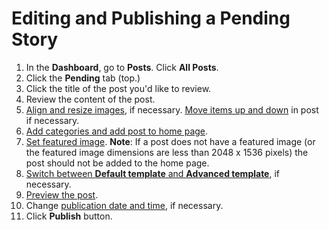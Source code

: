 # Editing and Publishing a Pending Story

1. In the **Dashboard**, go to **Posts**. Click **All Posts**. 
2. Click the **Pending** tab \(top.\)
3. Click the title of the post you'd like to review.
4. Review the content of the post. 
5. [Align and resize images](../working-with-text-and-links/aligning-and-resizing-an-image.md), if necessary. [Move items up and down](../working-with-text-and-links/moving-and-deleting-items-in-a-post.md) in post if necessary.
6. [Add categories and add post to home page](assigning-categories-and-adding-story-to-home-page.md). 
7. [Set featured image](../working-with-text-and-links/setting-a-featured-image.md). **Note**: If a post does not have a featured image \(or the featured image dimensions are less than 2048 x 1536 pixels\) the post should not be added to the home page.
8. [Switch between **Default template** and **Advanced template**](../working-with-text-and-links/switching-between-default-and-advanced-post-template.md), if necessary.
9. [Preview the post](../working-with-text-and-links/previewing-a-post.md).
10. Change [publication date and time](changing-publication-date-and-time.md), if necessary.
11. Click **Publish** button.



